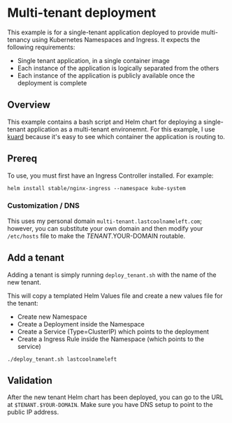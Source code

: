 # Multi-tenant deployment

This example is for a single-tenant application deployed to provide multi-tenancy using Kubernetes Namespaces and Ingress.  It expects the following requirements:

* Single tenant application, in a single container image
* Each instance of the application is logically separated from the others
* Each instance of the application is publicly available once the deployment is complete

## Overview

This example contains a bash script and Helm chart for deploying a single-tenant application as a multi-tenant environemnt.  For this example, I use [kuard](https://github.com/kubernetes-up-and-running/kuard) because it's easy to see which container the application is routing to.

## Prereq

To use, you must first have an Ingress Controller installed.  For example:

```shell
helm install stable/nginx-ingress --namespace kube-system
```

### Customization / DNS

This uses my personal domain `multi-tenant.lastcoolnameleft.com`; however, you can substitute your own domain and then modify your `/etc/hosts` file to make the $TENANT.$YOUR-DOMAIN routable.

## Add a tenant

Adding a tenant is simply running `deploy_tenant.sh` with the name of the new tenant.

This will copy a templated Helm Values file and create a new values file for the tenant:

* Create new Namespace
* Create a Deployment inside the Namespace
* Create a Service (Type=ClusterIP) which points to the deployment
* Create a Ingress Rule inside the Namespace (which points to the service)

```shell
./deploy_tenant.sh lastcoolnameleft
```

## Validation

After the new tenant Helm chart has been deployed, you can go to the URL at `$TENANT.$YOUR-DOMAIN`.  Make sure you have DNS setup to point to the public IP address.
